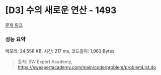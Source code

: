 # [D3] 수의 새로운 연산 - 1493 

[문제 링크](https://swexpertacademy.com/main/code/problem/problemDetail.do?contestProbId=AV2b-QGqADMBBASw) 

### 성능 요약

메모리: 24,556 KB, 시간: 217 ms, 코드길이: 1,963 Bytes



> 출처: SW Expert Academy, https://swexpertacademy.com/main/code/problem/problemList.do